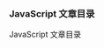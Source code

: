 <!--
 * @LineStart: -------------------------------------------
 * @Copyright: © 2020, itclanCoder. All rights reserved.
 * @LineEnd: ----------------------------------------------
 * @Product:
 * @Mode Name:
 * @Autor: vxPublic:itclanCoder
 * @Date: 2020-05-31 12:18:31
 * @Version: xxx.v1.0
 * @LastEditors: 川川
 * @LastEditTime: 2020-05-31 12:19:16
 * @Description:
-->

### JavaScript 文章目录

JavaScript 文章目录
